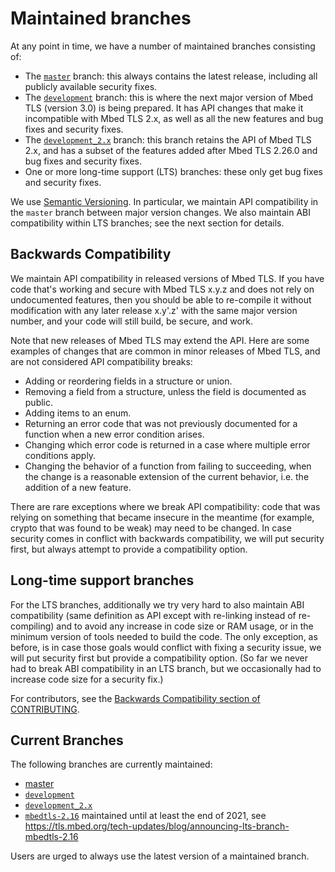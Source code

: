 # Maintained branches

At any point in time, we have a number of maintained branches consisting of:

- The [`master`](https://github.com/ARMmbed/mbedtls/tree/master) branch:
  this always contains the latest release, including all publicly available
  security fixes.
- The [`development`](https://github.com/ARMmbed/mbedtls/tree/development) branch:
  this is where the next major version of Mbed TLS (version 3.0) is being
  prepared. It has API changes that make it incompatible with Mbed TLS 2.x,
  as well as all the new features and bug fixes and security fixes.
- The [`development_2.x`](https://github.com/ARMmbed/mbedtls/tree/development_2.x) branch:
  this branch retains the API of Mbed TLS 2.x, and has a subset of the
  features added after Mbed TLS 2.26.0 and bug fixes and security fixes.
- One or more long-time support (LTS) branches:
  these only get bug fixes and security fixes.

We use [Semantic Versioning](https://semver.org/). In particular, we maintain
API compatibility in the `master` branch between major version changes. We
also maintain ABI compatibility within LTS branches; see the next section for
details.

## Backwards Compatibility

We maintain API compatibility in released versions of Mbed TLS. If you have
code that's working and secure with Mbed TLS x.y.z and does not rely on
undocumented features, then you should be able to re-compile it without
modification with any later release x.y'.z' with the same major version
number, and your code will still build, be secure, and work.

Note that new releases of Mbed TLS may extend the API. Here are some
examples of changes that are common in minor releases of Mbed TLS, and are
not considered API compatibility breaks:

* Adding or reordering fields in a structure or union.
* Removing a field from a structure, unless the field is documented as public.
* Adding items to an enum.
* Returning an error code that was not previously documented for a function
  when a new error condition arises.
* Changing which error code is returned in a case where multiple error
  conditions apply.
* Changing the behavior of a function from failing to succeeding, when the
  change is a reasonable extension of the current behavior, i.e. the
  addition of a new feature.

There are rare exceptions where we break API compatibility: code that was
relying on something that became insecure in the meantime (for example,
crypto that was found to be weak) may need to be changed. In case security
comes in conflict with backwards compatibility, we will put security first,
but always attempt to provide a compatibility option.

## Long-time support branches

For the LTS branches, additionally we try very hard to also maintain ABI
compatibility (same definition as API except with re-linking instead of
re-compiling) and to avoid any increase in code size or RAM usage, or in the
minimum version of tools needed to build the code. The only exception, as
before, is in case those goals would conflict with fixing a security issue, we
will put security first but provide a compatibility option. (So far we never
had to break ABI compatibility in an LTS branch, but we occasionally had to
increase code size for a security fix.)

For contributors, see the [Backwards Compatibility section of
CONTRIBUTING](CONTRIBUTING.md#cackwords-compatibility).

## Current Branches

The following branches are currently maintained:

- [master](https://github.com/ARMmbed/mbedtls/tree/master)
- [`development`](https://github.com/ARMmbed/mbedtls/)
- [`development_2.x`](https://github.com/ARMmbed/mbedtls/tree/development_2.x)
- [`mbedtls-2.16`](https://github.com/ARMmbed/mbedtls/tree/mbedtls-2.16)
 maintained until at least the end of 2021, see
  <https://tls.mbed.org/tech-updates/blog/announcing-lts-branch-mbedtls-2.16>

Users are urged to always use the latest version of a maintained branch.
